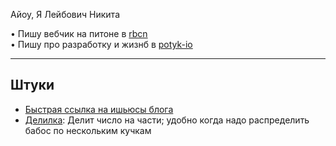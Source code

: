 Айоу, Я Лейбович Никита 

• Пишу вебчик на питоне в [rbcn](https://rbcn.mobi/)<br>
• Пишу про разработку и жизнб в [potyk-io](https://potykion.github.io/)

---

## Штуки

- [Быстрая ссылка на ишьюсы блога](https://github.com/potykion/potykion.github.io/issues)
- [Делилка](https://delilka.website.yandexcloud.net/): Делит число на части; удобно когда надо распределить бабос по нескольким кучкам
